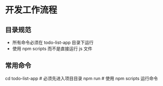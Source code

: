 # 开发工作流程

## 目录规范
- 所有命令必须在 todo-list-app 目录下运行
- 使用 npm scripts 而不是直接运行 js 文件

## 常用命令
cd todo-list-app  # 必须先进入项目目录
npm run <command> # 使用 npm scripts 运行命令 